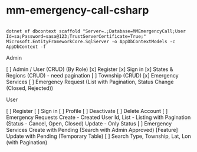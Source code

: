 # mm-emergency-call-csharp

```

dotnet ef dbcontext scaffold "Server=.;Database=MMEmergencyCall;User Id=sa;Password=sasa@123;TrustServerCertificate=True;" Microsoft.EntityFrameworkCore.SqlServer -o AppDbContextModels -c AppDbContext -f

```


Admin

[ ] Admin / User (CRUD) (By Role)
[x] Register
[x] Sign in
[x] States & Regions (CRUD) - need pagination
[ ] Township (CRUD)
[x] Emergency Services
[ ] Emergency Request (List with Pagination, Status Change (Closed, Rejected))

User

[ ] Register
[ ] Sign in
[ ] Profile 
	[ ] Deactivate
	[ ] Delete Account
[ ] Emergency Requests 
	Create - Created User Id,
	List - Listing with Pagination (Status - Cancel, Open, Closed)
	Update - Only Status
[ ] Emergency Services
	Create with Pending (Search with Admin Approved)
	[Feature] Update with Pending (Temporary Table) 
[ ] Search 
	Type, Township, Lat, Lon (with Pagination)
	


